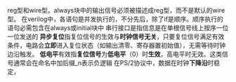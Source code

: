 reg型和wire型。always块中的输出信号必须被描述成reg型，而不是默认的wire型。
在verilog中，各语句是并发执行的，不分先后，除了if是顺序。顺序执行的语句必需包含在always或initial块中
串行接口是指信息是在单根信号线上按序一位一位发送的
**异步复位**指复位信号的生效与**时钟信号无关**，只要复位信号满足有效条件，电路会**立即**进入复位状态（如输出清零、寄存器置初始值），无需等待时钟边沿触发。
**低电平**有效指**复位信号**为**低电平**（0）时**生效**，高电平时无效。这类信号通常会在命名中加后缀_n表示负逻辑
在PS/2协议中，数据在时钟**下降沿**时稳定，


